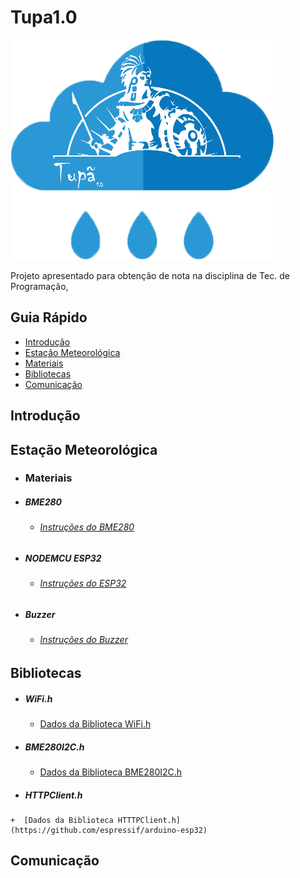 # Tupa1.0 
![](imagens/tupa1_logo.png)

Projeto apresentado para obtenção de nota na disciplina de Tec. de Programação,
## Guia Rápido 
- [Introdução](#introdução)
- [Estação Meteorológica](#estação-meteorológica)
- [Materiais](#materiais)
- [Bibliotecas](#bibliotecas)
- [Comunicação](#comunicação)

## Introdução 

## Estação Meteorológica 
- ### Materiais

 - ##### BME280
 
    + ###### [Instruções do BME280](https://www.embeddedadventures.com/datasheets/BME280.pdf)
  
  
 - ##### NODEMCU ESP32
 
    + ###### [Instruções do ESP32](https://www.espressif.com/sites/default/files/documentation/esp32_datasheet_en.pdf)
  
  
 - ##### Buzzer
 
    + ###### [Instruções do Buzzer](http://www.farnell.com/datasheets/2171929.pdf)
  
## Bibliotecas
  - ##### WiFi.h
  
    + [Dados da Biblioteca WiFi.h](https://github.com/espressif/arduino-esp32)

  - ##### BME280I2C.h
  
    + [Dados da Biblioteca BME280I2C.h](https://github.com/finitespace/BME280)

   - ##### HTTPClient.h
   
    +  [Dados da Biblioteca HTTTPClient.h](https://github.com/espressif/arduino-esp32)
    
    
## Comunicação
